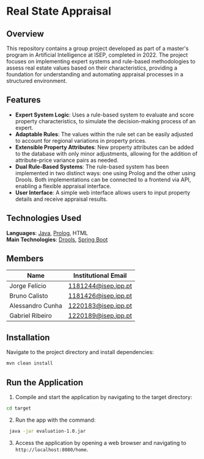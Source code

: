 # Real State Appraisal
## Overview
This repository contains a group project developed as part of a master's program in Artificial Intelligence at ISEP, completed in 2022. The project focuses on implementing expert systems and rule-based methodologies to assess real estate values based on their characteristics, providing a foundation for understanding and automating appraisal processes in a structured environment.

## Features

- **Expert System Logic**: Uses a rule-based system to evaluate and score property characteristics, to simulate the decision-making process of an expert.
- **Adaptable Rules**: The values within the rule set can be easily adjusted to account for regional variations in property prices.
- **Extensible Property Attributes**: New property attributes can be added to the database with only minor adjustments, allowing for the addition of attribute-price variance pairs as needed.
- **Dual Rule-Based Systems**: The rule-based system has been implemented in two distinct ways: one using Prolog and the other using Drools. Both implementations can be connected to a frontend via API, enabling a flexible appraisal interface.
- **User Interface**: A simple web interface allows users to input property details and receive appraisal results.

## Technologies Used
**Languages**: [Java](https://www.java.com/en/), [Prolog](https://www.swi-prolog.org/), HTML  
**Main Technologies**: [Drools](https://www.drools.org/), [Spring Boot](https://spring.io/projects/spring-boot/)

## Members
| Name | Institutional Email | 
|-----------------|-----------------|
| Jorge Felício    | 1181244@isep.ipp.pt    | 
| Bruno Calisto    | 1181426@isep.ipp.pt    | 
| Alessandro Cunha    | 1220183@isep.ipp.pt    | 
| Gabriel Ribeiro    | 1220189@isep.ipp.pt    | 

##  Installation 

Navigate to the project directory and install dependencies:
```bash
mvn clean install
```

## Run the Application
1. Compile and start the application by navigating to the target directory:
```bash
cd target
```
2. Run the app with the command:
```bash
 java -jar evaluation-1.0.jar
```
3. Access the application by opening a web browser and navigating to `http://localhost:8080/home`.

